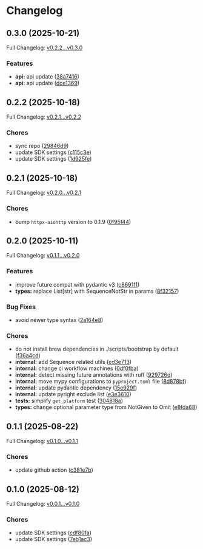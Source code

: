 # Changelog

## 0.3.0 (2025-10-21)

Full Changelog: [v0.2.2...v0.3.0](https://github.com/evrimai/fleet-client/compare/v0.2.2...v0.3.0)

### Features

* **api:** api update ([38a7416](https://github.com/evrimai/fleet-client/commit/38a7416cf6ddd58aa1e7adb90b1d4eb704ff463f))
* **api:** api update ([dce1369](https://github.com/evrimai/fleet-client/commit/dce13692486dfd073ad58ade34d2888a6590660b))

## 0.2.2 (2025-10-18)

Full Changelog: [v0.2.1...v0.2.2](https://github.com/evrimai/fleet-client/compare/v0.2.1...v0.2.2)

### Chores

* sync repo ([29846d9](https://github.com/evrimai/fleet-client/commit/29846d9a1daeafb06856842be735ce3d2431445d))
* update SDK settings ([c115c3e](https://github.com/evrimai/fleet-client/commit/c115c3e4a83059d7df3cf24a79e410a7bbd20b36))
* update SDK settings ([1d925fe](https://github.com/evrimai/fleet-client/commit/1d925fe2b09a44b1264df8fc468a45abdf486d11))

## 0.2.1 (2025-10-18)

Full Changelog: [v0.2.0...v0.2.1](https://github.com/evrimai/fleet-client/compare/v0.2.0...v0.2.1)

### Chores

* bump `httpx-aiohttp` version to 0.1.9 ([0f95f44](https://github.com/evrimai/fleet-client/commit/0f95f449a11fe83f6eafd99b93436d7ee58de168))

## 0.2.0 (2025-10-11)

Full Changelog: [v0.1.1...v0.2.0](https://github.com/evrimai/fleet-client/compare/v0.1.1...v0.2.0)

### Features

* improve future compat with pydantic v3 ([c8691f1](https://github.com/evrimai/fleet-client/commit/c8691f125561c469a298672d1e367111f7198bb3))
* **types:** replace List[str] with SequenceNotStr in params ([8f32157](https://github.com/evrimai/fleet-client/commit/8f3215724d47844374b296b5ba086c7947157cd0))


### Bug Fixes

* avoid newer type syntax ([2a164e8](https://github.com/evrimai/fleet-client/commit/2a164e875d4cd861b984e3615a78aac98b9265bd))


### Chores

* do not install brew dependencies in ./scripts/bootstrap by default ([f36a4cd](https://github.com/evrimai/fleet-client/commit/f36a4cd011f4a2918a8df46043ce06c0b09c2be5))
* **internal:** add Sequence related utils ([cd3e713](https://github.com/evrimai/fleet-client/commit/cd3e713c5830f3a836eedb2b975e22003d3f769c))
* **internal:** change ci workflow machines ([0df0fba](https://github.com/evrimai/fleet-client/commit/0df0fba25bab2a88dfdd10712882a3daf09a7be6))
* **internal:** detect missing future annotations with ruff ([929726d](https://github.com/evrimai/fleet-client/commit/929726daea0669365219252fe951eb45070274a1))
* **internal:** move mypy configurations to `pyproject.toml` file ([8d878bf](https://github.com/evrimai/fleet-client/commit/8d878bf66b804f2363d81cf11b8776cea71c3013))
* **internal:** update pydantic dependency ([15e929f](https://github.com/evrimai/fleet-client/commit/15e929fb7cb27e7d15c4482b12267d18092eebe6))
* **internal:** update pyright exclude list ([e3e3610](https://github.com/evrimai/fleet-client/commit/e3e36109bc89d95d2feca7f8d57c4b44a4b64cfa))
* **tests:** simplify `get_platform` test ([304818a](https://github.com/evrimai/fleet-client/commit/304818a66dc6b87b9d0dbf8962b1b0f74910f0ce))
* **types:** change optional parameter type from NotGiven to Omit ([e8fda68](https://github.com/evrimai/fleet-client/commit/e8fda68010aabfe3439560b04fae38537e7668fd))

## 0.1.1 (2025-08-22)

Full Changelog: [v0.1.0...v0.1.1](https://github.com/evrimai/fleet-client/compare/v0.1.0...v0.1.1)

### Chores

* update github action ([c381e7b](https://github.com/evrimai/fleet-client/commit/c381e7bf6e43d386fba8b6a0b97c640fc546252d))

## 0.1.0 (2025-08-12)

Full Changelog: [v0.0.1...v0.1.0](https://github.com/evrimai/fleet-client/compare/v0.0.1...v0.1.0)

### Chores

* update SDK settings ([cdf80fa](https://github.com/evrimai/fleet-client/commit/cdf80fa800399b84a4be3220a6700d29f6e63acf))
* update SDK settings ([7eb1ac3](https://github.com/evrimai/fleet-client/commit/7eb1ac32ce6ee54bffea2c5fdb51d7fdd3d760f1))
